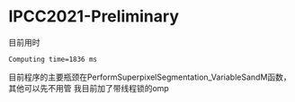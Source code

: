 # IPCC2021-Preliminary

目前用时
```plain
Computing time=1836 ms
```

目前程序的主要瓶颈在PerformSuperpixelSegmentation_VariableSandM函数，其他可以先不用管
我目前加了带线程锁的omp
